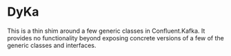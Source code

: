 # DyKa

This is a thin shim around a few generic classes in Confluent.Kafka. It provides no functionality beyond exposing concrete versions of a few of the generic classes and interfaces.